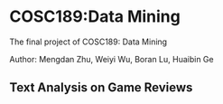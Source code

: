 # COSC189:Data Mining

The final project of COSC189: Data Mining

Author: Mengdan Zhu, Weiyi Wu, Boran Lu, Huaibin Ge

## Text Analysis on Game Reviews
